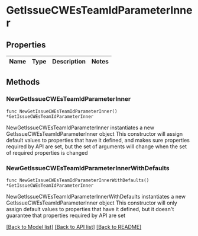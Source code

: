 # GetIssueCWEsTeamIdParameterInner

## Properties

Name | Type | Description | Notes
------------ | ------------- | ------------- | -------------

## Methods

### NewGetIssueCWEsTeamIdParameterInner

`func NewGetIssueCWEsTeamIdParameterInner() *GetIssueCWEsTeamIdParameterInner`

NewGetIssueCWEsTeamIdParameterInner instantiates a new GetIssueCWEsTeamIdParameterInner object
This constructor will assign default values to properties that have it defined,
and makes sure properties required by API are set, but the set of arguments
will change when the set of required properties is changed

### NewGetIssueCWEsTeamIdParameterInnerWithDefaults

`func NewGetIssueCWEsTeamIdParameterInnerWithDefaults() *GetIssueCWEsTeamIdParameterInner`

NewGetIssueCWEsTeamIdParameterInnerWithDefaults instantiates a new GetIssueCWEsTeamIdParameterInner object
This constructor will only assign default values to properties that have it defined,
but it doesn't guarantee that properties required by API are set


[[Back to Model list]](../README.md#documentation-for-models) [[Back to API list]](../README.md#documentation-for-api-endpoints) [[Back to README]](../README.md)


